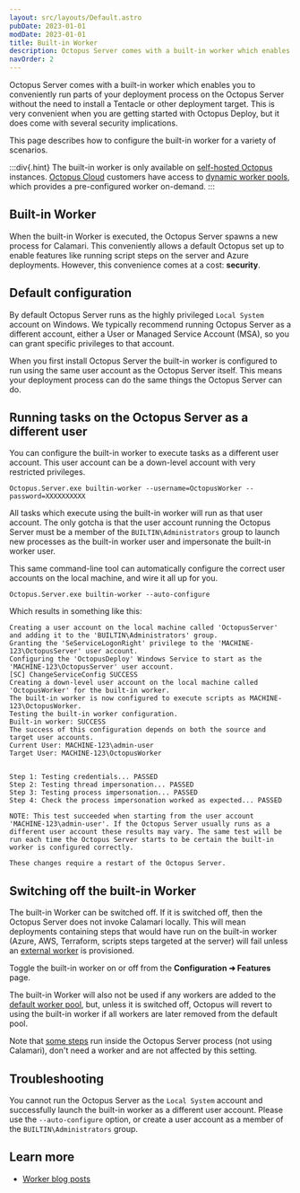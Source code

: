 ```yaml
---
layout: src/layouts/Default.astro
pubDate: 2023-01-01
modDate: 2023-01-01
title: Built-in Worker
description: Octopus Server comes with a built-in worker which enables you to conveniently run parts of your deployment process on the Octopus Server without the need to install a Tentacle or other deployment target. This page describes how to configure the built-in worker for a variety of scenarios.
navOrder: 2
---
```


Octopus Server comes with a built-in worker which enables you to conveniently run parts of your deployment process on the Octopus Server without the need to install a Tentacle or other deployment target. This is very convenient when you are getting started with Octopus Deploy, but it does come with several security implications.

This page describes how to configure the built-in worker for a variety of scenarios.

:::div{.hint}
The built-in worker is only available on [self-hosted Octopus](/docs/getting-started#self-hosted-octopus) instances. [Octopus Cloud](/docs/octopus-cloud) customers have access to [dynamic worker pools](/docs/infrastructure/workers/dynamic-worker-pools), which provides a pre-configured worker on-demand.
:::

## Built-in Worker

When the built-in Worker is executed, the Octopus Server spawns a new process for Calamari.  This conveniently allows a default Octopus set up to enable features like running script steps on the server and Azure deployments.  However, this convenience comes at a cost: **security**.

## Default configuration

By default Octopus Server runs as the highly privileged `Local System` account on Windows. We typically recommend running Octopus Server as a different account, either a User or Managed Service Account (MSA), so you can grant specific privileges to that account.

When you first install Octopus Server the built-in worker is configured to run using the same user account as the Octopus Server itself. This means your deployment process can do the same things the Octopus Server can do.

## Running tasks on the Octopus Server as a different user

You can configure the built-in worker to execute tasks as a different user account. This user account can be a down-level account with very restricted privileges.

```
Octopus.Server.exe builtin-worker --username=OctopusWorker --password=XXXXXXXXXX
```

All tasks which execute using the built-in worker will run as that user account. The only gotcha is that the user account running the Octopus Server must be a member of the `BUILTIN\Administrators` group to launch new processes as the built-in worker user and impersonate the built-in worker user.

This same command-line tool can automatically configure the correct user accounts on the local machine, and wire it all up for you.

```
Octopus.Server.exe builtin-worker --auto-configure
```

Which results in something like this:

```
Creating a user account on the local machine called 'OctopusServer' and adding it to the 'BUILTIN\Administrators' group.
Granting the 'SeServiceLogonRight' privilege to the 'MACHINE-123\OctopusServer' user account.
Configuring the 'OctopusDeploy' Windows Service to start as the 'MACHINE-123\OctopusServer' user account.
[SC] ChangeServiceConfig SUCCESS
Creating a down-level user account on the local machine called 'OctopusWorker' for the built-in worker.
The built-in worker is now configured to execute scripts as MACHINE-123\OctopusWorker.
Testing the built-in worker configuration.
Built-in worker: SUCCESS
The success of this configuration depends on both the source and target user accounts.
Current User: MACHINE-123\admin-user
Target User: MACHINE-123\OctopusWorker


Step 1: Testing credentials... PASSED
Step 2: Testing thread impersonation... PASSED
Step 3: Testing process impersonation... PASSED
Step 4: Check the process impersonation worked as expected... PASSED

NOTE: This test succeeded when starting from the user account 'MACHINE-123\admin-user'. If the Octopus Server usually runs as a different user account these results may vary. The same test will be run each time the Octopus Server starts to be certain the built-in worker is configured correctly.

These changes require a restart of the Octopus Server.
```

## Switching off the built-in Worker

The built-in Worker can be switched off.  If it is switched off, then the Octopus Server does not invoke Calamari locally.  This will mean deployments containing steps that would have run on the built-in worker (Azure, AWS, Terraform, scripts steps targeted at the server) will fail unless an [external worker](/docs/infrastructure/workers) is provisioned.

Toggle the built-in worker on or off from the **Configuration ➜ Features** page.

The built-in Worker will also not be used if any workers are added to the [default worker pool](/docs/infrastructure/workers/worker-pools), but, unless it is switched off, Octopus will revert to using the built-in worker if all workers are later removed from the default pool.

Note that [some steps](/docs/infrastructure/workers/#Where-steps-run) run inside the Octopus Server process (not using Calamari), don't need a worker and are not affected by this setting.

## Troubleshooting

You cannot run the Octopus Server as the `Local System` account and successfully launch the built-in worker as a different user account. Please use the `--auto-configure` option, or create a user account as a member of the `BUILTIN\Administrators` group.

## Learn more

- [Worker blog posts](https://octopus.com/blog/tag/workers) 

